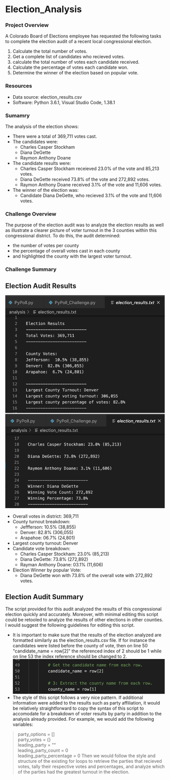 # Election_Analysis
### Project Overview ###
A Colorado Board of Elections employee has requested the following tasks to complete the election audit of a recent local congressional election. 
1. Calculate the total number of votes.
2. Get a complete list of candidates who recieved votes. 
3. calculate the total number of votes each candidate received. 
4. Calculate the percentage of votes each candidate won.
5. Determine the winner of the election based on popular vote. 

### Resources ###
- Data source: election_results.csv
- Software: Python 3.6.1, Visual Studio Code, 1.38.1

### Sumamry ###
The analysis of the election shows:
- There were a total of 369,711 votes cast.
- The candidates were:
  - Charles Casper Stockham
  - Diana DeGette
  - Raymon Anthony Doane
- The candidate results were:
  - Charles Casper Stockham receieved 23.0% of the vote and 85,213 votes.
  - Diana DeGette received 73.8% of the vote and 272,892 votes.
  - Raymon Anthony Doane received 3.1% of the vote and 11,606 votes.
- The winner of the election was: 
  - Candidate Diana DeGette, who recieved 3.1% of the vote and 11,606 votes.

### Challenge Overview ###
The purpose of the election audit was to analyze the election results as well as illustrate a clearer picture of voter turnout in the 3 counties within this congressional district. To do this, the audit determined:
- the number of votes per county
- the percentage of overall votes cast in each county
- and highlighted the county with the largest voter turnout.

### Challenge Summary ###
## Election Audit Results ##
![](election_audit.png) ![](election_audit2.png)
- Overall votes in district: 369,711
- County turnout breakdown:
  - Jeffferson: 10.5% (38,855)
  - Denver:     82.8% (306,055)
  - Arapahoe:   06.7% (24,801)
- Largest county turnout: Denver
- Candidate vote breakdown:
  - Charles Casper Stockham:  23.0% (85,213)
  - Diana DeGette:            73.8% (272,892)
  - Rayman Anthony Doane:     03.1% (11,606)
- Election Winner by popular Vote:
  - Diana DeGette won with 73.8% of the overall vote with 272,892 votes.
## Election Audit Summary ##
The script provided for this audit analyzed the results of this congressional election quickly and accurately. Moreover, with minimal editing this script could be retooled to analyze the results of other elections in other counties. I would suggest the following guidelines for editing this script. 
- It is important to make sure that the results of the election analyzed are formatted similarly as the election_results.csv file. If for instance the candidates were listed before the county of vote, then on line 50 "candidate_name = row[2]" the referenced index of 2 should be 1 while on line 53 the index reference should be changed to 2. ![](election_analysis_script_excerpt.png)
- The style of this script follows a very nice pattern. If additional information were added to the results such as party affiliation, it would be relatively straightforward to copy the syntax of this script to accomodate for a breakdown of voter results by party in addition to the analysis already provided. For example, we would add the following variables:
> party_options = [] <br /> party_votes = {} <br /> leading_party = "" <br /> leading_party_count = 0 <br /> leading_party_percentage = 0
Then we would follow the style and structure of the existing for loops to retrieve the parties that recieved votes, tally their respective votes and percentages, and analyze which of the parties had the greatest turnout in the election.  
